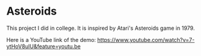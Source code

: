 # Asteroids
This project I did in college. It is inspired by Atari's Asteroids game in 1979.

Here is a YouTube link of the demo: https://www.youtube.com/watch?v=7-ytHoV8uIU&feature=youtu.be
